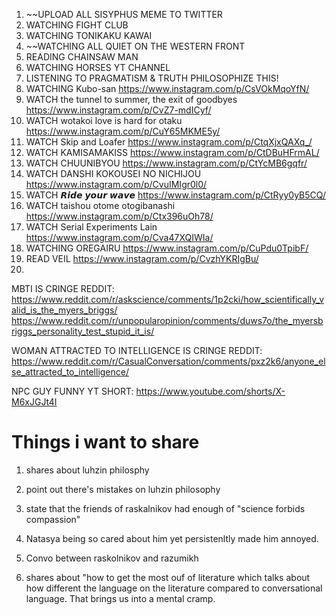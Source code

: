 1. ~~UPLOAD ALL SISYPHUS MEME TO TWITTER
2. WATCHING FIGHT CLUB
3. WATCHING TONIKAKU KAWAI
4. ~~WATCHING ALL QUIET ON THE WESTERN FRONT
5. READING CHAINSAW MAN 
6. WATCHING HORSES YT CHANNEL
7. LISTENING TO PRAGMATISM & TRUTH PHILOSOPHIZE THIS!
8. WATCHING Kubo-san https://www.instagram.com/p/CsVOkMqoYfN/
9. WATCH the tunnel to summer, the exit of goodbyes https://www.instagram.com/p/CvZ7-mdICyf/
10. WATCH wotakoi love is hard for otaku https://www.instagram.com/p/CuY65MKME5y/
11. WATCH Skip and Loafer https://www.instagram.com/p/CtqXjxQAXq_/
12. WATCH KAMISAMAKISS https://www.instagram.com/p/CtDBuHFrmAL/
13. WATCH CHUUNIBYOU https://www.instagram.com/p/CtYcMB6gqfr/
14. WATCH DANSHI KOKOUSEI NO NICHIJOU https://www.instagram.com/p/CvuIMIgr0l0/
15. WATCH 𝙍𝙞𝙙𝙚 𝙮𝙤𝙪𝙧 𝙬𝙖𝙫𝙚 https://www.instagram.com/p/CtRyy0yB5CQ/
16. WATCH taishou otome otogibanashi https://www.instagram.com/p/Ctx396uOh78/
17. WATCH Serial Experiments Lain https://www.instagram.com/p/Cva47XQIWIa/
18. WATCHING OREGAIRU https://www.instagram.com/p/CuPdu0TpibF/
19. READ VEIL https://www.instagram.com/p/CvzhYKRIgBu/
20. 


MBTI IS CRINGE REDDIT:
https://www.reddit.com/r/askscience/comments/1p2cki/how_scientifically_valid_is_the_myers_briggs/
https://www.reddit.com/r/unpopularopinion/comments/duws7o/the_myersbriggs_personality_test_stupid_it_is/

WOMAN ATTRACTED TO INTELLIGENCE IS CRINGE REDDIT:
https://www.reddit.com/r/CasualConversation/comments/pxz2k6/anyone_else_attracted_to_intelligence/

NPC GUY FUNNY YT SHORT:
https://www.youtube.com/shorts/X-M6xJGJt4I

# Things i want to share
1. shares about luhzin philosphy
2. point out there's mistakes on luhzin philosophy
3. state that the friends of raskalnikov had enough of "science forbids compassion"
4. Natasya being so cared about him yet persistenltly made him annoyed.
5. Convo between raskolnikov and razumikh


5. shares about "how to get the most ouf of literature which talks about how different the language on the literature compared to conversational language. That brings us into a mental cramp.



